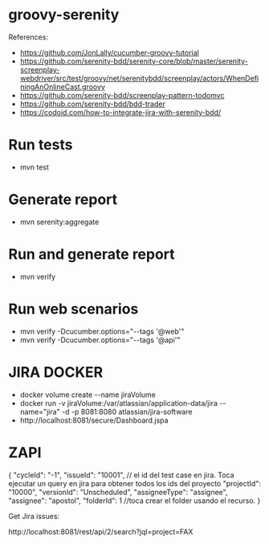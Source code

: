 # groovy-serenity

References: <br>
- https://github.com/JonLally/cucumber-groovy-tutorial <br>
- https://github.com/serenity-bdd/serenity-core/blob/master/serenity-screenplay-webdriver/src/test/groovy/net/serenitybdd/screenplay/actors/WhenDefiningAnOnlineCast.groovy
- https://github.com/serenity-bdd/screenplay-pattern-todomvc
- https://github.com/serenity-bdd/bdd-trader
- https://codoid.com/how-to-integrate-jira-with-serenity-bdd/

# Run tests
- mvn test

# Generate report
- mvn serenity:aggregate

# Run and generate report
- mvn verify

# Run web scenarios
- mvn verify -Dcucumber.options="--tags '@web'"
- mvn verify -Dcucumber.options="--tags '@api'"



# JIRA DOCKER
- docker volume create --name jiraVolume
- docker run -v jiraVolume:/var/atlassian/application-data/jira --name="jira" -d -p 8081:8080 atlassian/jira-software
- http://localhost:8081/secure/Dashboard.jspa

# ZAPI
{
  "cycleId": "-1",
  "issueId": "10001", // el id del test case en jira. Toca ejecutar un query en jira para obtener todos los ids del proyecto
  "projectId": "10000",
  "versionId": "Unscheduled",
  "assigneeType": "assignee",
  "assignee": "apostol",
  "folderId": 1 //toca crear el folder usando el recurso.
}

Get Jira issues:

http://localhost:8081/rest/api/2/search?jql=project=FAX